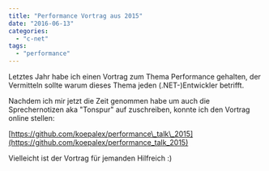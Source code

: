 ```yaml
---
title: "Performance Vortrag aus 2015"
date: "2016-06-13"
categories: 
  - "c-net"
tags: 
  - "performance"
---
```


Letztes Jahr habe ich einen Vortrag zum Thema Performance gehalten, der Vermitteln sollte warum dieses Thema jeden (.NET-)Entwickler betrifft.

Nachdem ich mir jetzt die Zeit genommen habe um auch die Sprechernotizen aka "Tonspur" auf zuschreiben, konnte ich den Vortrag online stellen:

[https://github.com/koepalex/performance\_talk\_2015](https://github.com/koepalex/performance_talk_2015)

Vielleicht ist der Vortrag für jemanden Hilfreich :)
